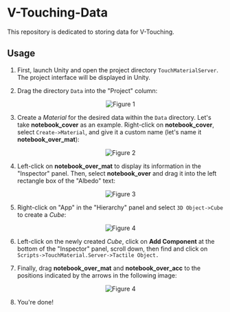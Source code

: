 # V-Touching-Data
This repository is dedicated to storing data for V-Touching.

## Usage
1. First, launch Unity and open the project directory `TouchMaterialServer`. The project interface will be displayed in Unity.

2. Drag the directory `Data` into the "Project" column:
   <div align="center">
       <img src="usage/drag_postion.png" alt="Figure 1" />
   </div>

3. Create a *Material* for the desired data within the `Data` directory. Let's take **notebook_cover** as an example. Right-click on **notebook_cover**, select ```Create->Material```, and give it a custom name (let's name it **notebook_over_mat**):
   <div align="center">
       <img src="usage/create_material.png" alt="Figure 2" />
   </div>

4. Left-click on **notebook_over_mat** to display its information in the "Inspector" panel. Then, select **notebook_over** and drag it into the left rectangle box of the "Albedo" text:
   <div align="center">
       <img src="usage/Albedo.png" alt="Figure 3" />
   </div>

5. Right-click on "App" in the "Hierarchy" panel and select ```3D Object->Cube``` to create a *Cube*:
   <div align="center">
       <img src="usage/create_cube.png" alt="Figure 4" />
   </div>

6. Left-click on the newly created *Cube*, click on **Add Component** at the bottom of the "Inspector" panel, scroll down, then find and click on 
  ```Scripts->TouchMaterial.Server->Tactile Object.```

1. Finally, drag **notebook_over_mat** and **notebook_over_acc** to the positions indicated by the arrows in the following image:
   <div align="center">
       <img src="usage/final.png" alt="Figure 4" />
   </div>

2. You're done!
